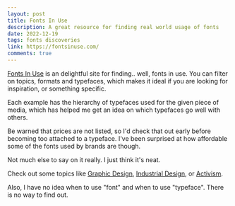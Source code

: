 ```yaml
---
layout: post
title: Fonts In Use
description: A great resource for finding real world usage of fonts
date: 2022-12-19
tags: fonts discoveries 
link: https://fontsinuse.com/
comments: true
---
```


[Fonts In Use](https://fontsinuse.com/) is an delightful site for finding.. well, fonts in use.
You can filter on topics, formats and typefaces, which makes it ideal if you are looking for inspiration, or something specific.

Each example has the hierarchy of typefaces used for the given piece of media, which has helped me get an idea on which typefaces go well with others.

Be warned that prices are not listed, so I'd check that out early before becoming too attached to a typeface.
I've been surprised at how affordable some of the fonts used by brands are though.

Not much else to say on it really. I just think it's neat.

Check out some topics like [Graphic Design](https://fontsinuse.com/in/1/topics/27/graphic-design), [Industrial Design](https://fontsinuse.com/in/1/topics/71/industrial-design), or [Activism](https://fontsinuse.com/in/1/topics/41/activism).

Also, I have no idea when to use "font" and when to use "typeface". There is no way to find out.